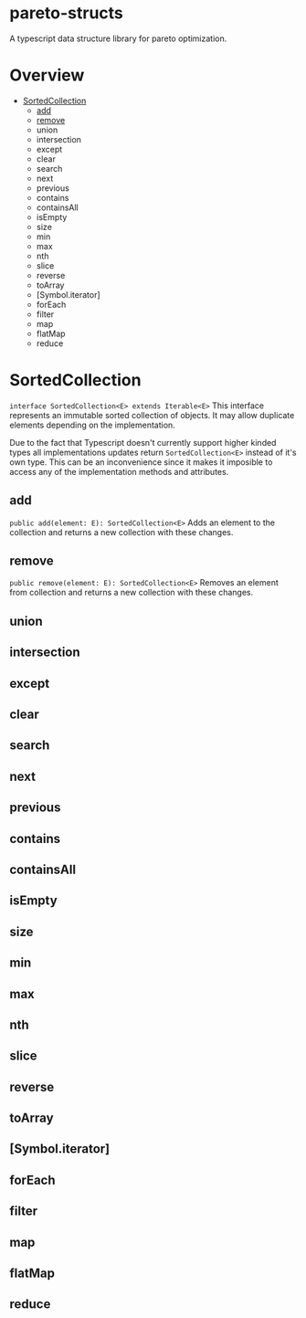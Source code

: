# pareto-structs
A typescript data structure library for pareto optimization.

# Overview
* [SortedCollection](#SortedCollection)
  * [add](#add)
  * [remove](#remove)
  * union
  * intersection
  * except
  * clear
  * search
  * next
  * previous
  * contains
  * containsAll
  * isEmpty
  * size
  * min
  * max
  * nth
  * slice
  * reverse
  * toArray
  * [Symbol.iterator]
  * forEach
  * filter
  * map
  * flatMap
  * reduce

# SortedCollection
`interface SortedCollection<E> extends Iterable<E>`
This interface represents an immutable sorted collection of objects. It may allow duplicate elements depending on the implementation.

Due to the fact that Typescript doesn't currently support higher kinded types all implementations updates return `SortedCollection<E>` instead of it's own type. This can be an inconvenience since it makes it imposible to access any of the implementation methods and attributes.
## add
`public add(element: E): SortedCollection<E>`
Adds an element to the collection and returns a new collection with these changes.
## remove
`public remove(element: E): SortedCollection<E>`
Removes an element from collection and returns a new collection with these changes.
## union
## intersection
## except
## clear
## search
## next
## previous
## contains
## containsAll
## isEmpty
## size
## min
## max
## nth
## slice
## reverse
## toArray
## [Symbol.iterator]
## forEach
## filter
## map
## flatMap
## reduce
